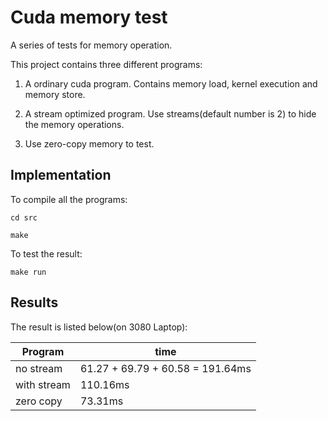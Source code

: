 # Cuda memory test

A series of tests for memory operation.

This project contains three different programs:

1. A ordinary cuda program. Contains memory load, kernel execution and memory store.

2. A stream optimized program. Use streams(default number is 2) to hide the memory operations.

3. Use zero-copy memory to test.

## Implementation

To compile all the programs:

`cd src`

`make`

To test the result:

`make run`

## Results

The result is listed below(on 3080 Laptop):

| Program | time |
| --- | ----------- |
| no stream | 61.27 + 69.79 + 60.58 = 191.64ms |
| with stream | 110.16ms |
| zero copy | 73.31ms |
